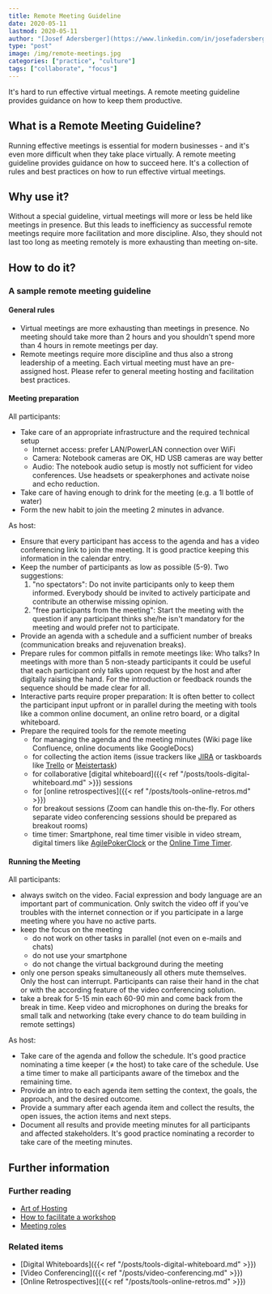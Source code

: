 ```yaml
---
title: Remote Meeting Guideline
date: 2020-05-11
lastmod: 2020-05-11
author: "[Josef Adersberger](https://www.linkedin.com/in/josefadersberger)"
type: "post"
image: /img/remote-meetings.jpg
categories: ["practice", "culture"]
tags: ["collaborate", "focus"]
---
```


It's hard to run effective virtual meetings. A remote meeting guideline provides guidance on how to keep them productive.

<!--more-->

## What is a Remote Meeting Guideline?

Running effective meetings is essential for modern businesses - and it's even more difficult when they take place virtually. A remote meeting guideline provides guidance on how to succeed here. It's a collection of rules and best practices on how to run effective virtual meetings.

## Why use it?

Without a special guideline, virtual meetings will more or less be held like meetings in presence. But this leads to inefficiency as successful remote meetings require more facilitation and more discipline. Also, they should not last too long as meeting remotely is more exhausting than meeting on-site.

## How to do it?

### A sample remote meeting guideline

#### General rules

* Virtual meetings are more exhausting than meetings in presence. No meeting should take more than 2 hours and you shouldn't spend more than 4 hours in remote meetings per day.  
* Remote meetings require more discipline and thus also a strong leadership of a meeting. Each virtual meeting must have an pre-assigned host. Please refer to general meeting hosting and facilitation best practices.

#### Meeting preparation

All participants:

* Take care of an appropriate infrastructure and the required technical setup
  * Internet access: prefer LAN/PowerLAN connection over WiFi
  * Camera: Notebook cameras are OK, HD USB cameras are way better
  * Audio: The notebook audio setup is mostly not sufficient for video conferences. Use headsets or speakerphones and activate noise and echo reduction.
* Take care of having enough to drink for the meeting (e.g. a 1l bottle of water)
* Form the new habit to join the meeting 2 minutes in advance.

As host:

* Ensure that every participant has access to the agenda and has a video conferencing link to join the meeting. It is good practice keeping this information in the calendar entry.
* Keep the number of participants as low as possible (5-9). Two suggestions:
  1. "no spectators": Do not invite participants only to keep them informed. Everybody should be invited to actively participate and contribute an otherwise missing opinion.
  2. "free participants from the meeting": Start the meeting with the question if any participant thinks she/he isn't mandatory for the meeting and would prefer not to participate.
* Provide an agenda with a schedule and a sufficient number of breaks (communication breaks and rejuvenation breaks).
* Prepare rules for common pitfalls in remote meetings like: Who talks? In meetings with more than 5 non-steady participants it could be useful that each participant only talks upon request by the host and after digitally raising the hand. For the introduction or feedback rounds the sequence should be made clear for all.
* Interactive parts require proper preparation: It is often better to collect the participant input upfront or in parallel during the meeting with tools like a common online document, an online retro board, or a digital whiteboard.
* Prepare the required tools for the remote meeting
  * for managing the agenda and the meeting minutes (Wiki page like Confluence, online documents like GoogleDocs)
  * for collecting the action items (issue trackers like [JIRA](https://www.atlassian.com/software/jira) or taskboards like [Trello](https://trello.com) or [Meistertask](https://www.meistertask.com/))
  * for collaborative [digital whiteboard]({{< ref "/posts/tools-digital-whiteboard.md" >}}) sessions
  * for [online retrospectives]({{< ref "/posts/tools-online-retros.md" >}})
  * for breakout sessions (Zoom can handle this on-the-fly. For others separate video conferencing sessions should be prepared as breakout rooms)
  * time timer: Smartphone, real time timer visible in video stream, digital timers like [AgilePokerClock](https://www.agilepokerclock.com/clock) or the [Online Time Timer](http://timer.designthinkingcoach.de).

#### Running the Meeting

All participants:

* always switch on the video. Facial expression and body language are an important part of communication. Only switch the video off if you've troubles with the internet connection or if you participate in a large meeting where you have no active parts.
* keep the focus on the meeting
  * do not work on other tasks in parallel (not even on e-mails and chats)
  * do not use your smartphone
  * do not change the virtual background during the meeting
* only one person speaks simultaneously all others mute themselves. Only the host can interrupt. Participants can raise their hand in the chat or with the according feature of the video conferencing solution.
* take a break for 5-15 min each 60-90 min and come back from the break in time. Keep video and microphones on during the breaks for small talk and networking (take every chance to do team building in remote settings)

 As host:

* Take care of the agenda and follow the schedule. It's good practice nominating a time keeper (≠ the host) to take care of the schedule. Use a time timer to make all participants aware of the timebox and the remaining time.
* Provide an intro to each agenda item setting the context, the goals, the approach, and the desired outcome.
* Provide a summary after each agenda item and collect the results, the open issues, the action items and next steps.
* Document all results and provide meeting minutes for all participants and affected stakeholders. It's good practice nominating a recorder to take care of the meeting minutes.

## Further information

### Further reading

* [Art of Hosting](https://www.artofhosting.org/what-is-aoh/methods)
* [How to facilitate a workshop](https://www.howspace.com/resources/how-to-facilitate-a-workshop)
* [Meeting roles](https://www.conferencecalling.com/blog/meeting-roles)

### Related items

* [Digital Whiteboards]({{< ref "/posts/tools-digital-whiteboard.md" >}})
* [Video Conferencing]({{< ref "/posts/video-conferencing.md" >}})
* [Online Retrospectives]({{< ref "/posts/tools-online-retros.md" >}})
